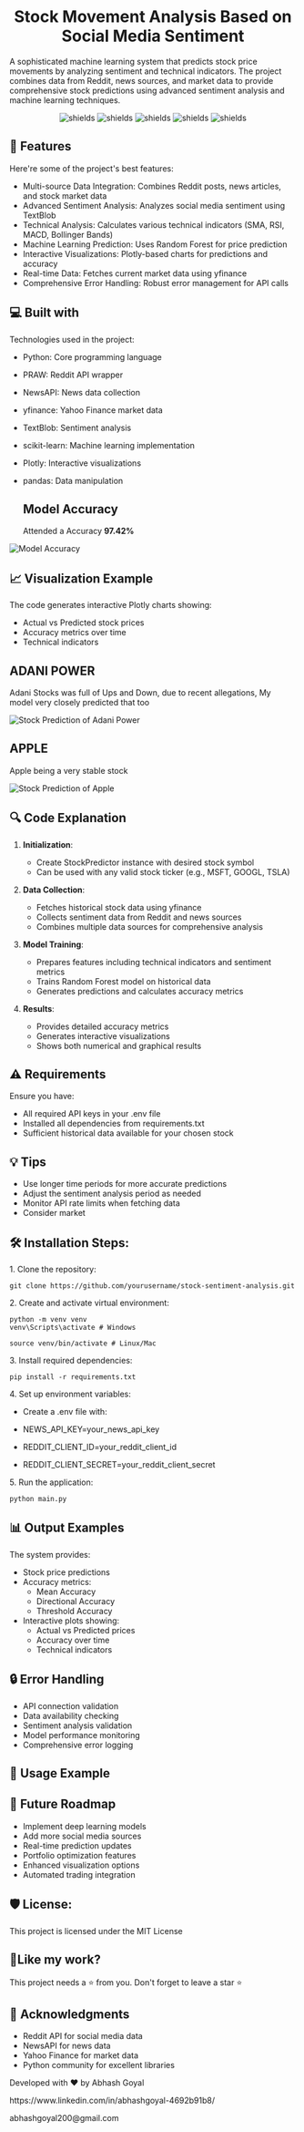 <h1 align="center" id="title">Stock Movement Analysis Based on Social Media Sentiment</h1>

<p id="description">A sophisticated machine learning system that predicts stock price movements by analyzing sentiment and technical indicators. The project combines data from Reddit, news sources, and market data to provide comprehensive stock predictions using advanced sentiment analysis and machine learning techniques.</p>

<p align="center">
<img src="https://img.shields.io/badge/Python-3776AB?style=for-the-badge&logo=python&logoColor=white" alt="shields">
<img src="https://img.shields.io/badge/scikit--learn-F7931E?style=for-the-badge&logo=scikit-learn&logoColor=white" alt="shields">
<img src="https://img.shields.io/badge/Pandas-150458?style=for-the-badge&logo=pandas&logoColor=white" alt="shields">
<img src="https://img.shields.io/badge/Plotly-3F4F75?style=for-the-badge&logo=plotly&logoColor=white" alt="shields">
<img src="https://img.shields.io/badge/Reddit-FF4500?style=for-the-badge&logo=reddit&logoColor=white" alt="shields">
</p>

<h2>🧐 Features</h2>

Here're some of the project's best features:

* Multi-source Data Integration: Combines Reddit posts, news articles, and stock market data
* Advanced Sentiment Analysis: Analyzes social media sentiment using TextBlob
* Technical Analysis: Calculates various technical indicators (SMA, RSI, MACD, Bollinger Bands)
* Machine Learning Prediction: Uses Random Forest for price prediction
* Interactive Visualizations: Plotly-based charts for predictions and accuracy
* Real-time Data: Fetches current market data using yfinance
* Comprehensive Error Handling: Robust error management for API calls

<h2>💻 Built with</h2>

Technologies used in the project:

* Python: Core programming language
* PRAW: Reddit API wrapper
* NewsAPI: News data collection
* yfinance: Yahoo Finance market data
* TextBlob: Sentiment analysis
* scikit-learn: Machine learning implementation
* Plotly: Interactive visualizations
* pandas: Data manipulation

  <h2> Model Accuracy</h2>

  <p>Attended a Accuracy <b>97.42%</b> </p>
<img src="images/MOdelAccuracy.png" alt="Model Accuracy">
  

  
<h2>📈 Visualization Example</h2>

The code generates interactive Plotly charts showing:
- Actual vs Predicted stock prices
- Accuracy metrics over time
- Technical indicators

<h2>ADANI POWER</h2>
<p>Adani Stocks was full of Ups and Down, due to recent allegations, My model  very closely predicted that too </p>
<img src="images/adani.png" alt="Stock Prediction of Adani Power">


<h2> APPLE</h2>
<p> Apple being a very stable stock</p>
<img src="images/apple.png" alt="Stock Prediction of Apple">




<h2>🔍 Code Explanation</h2>

1. **Initialization**: 
   - Create StockPredictor instance with desired stock symbol
   - Can be used with any valid stock ticker (e.g., MSFT, GOOGL, TSLA)

2. **Data Collection**:
   - Fetches historical stock data using yfinance
   - Collects sentiment data from Reddit and news sources
   - Combines multiple data sources for comprehensive analysis

3. **Model Training**:
   - Prepares features including technical indicators and sentiment metrics
   - Trains Random Forest model on historical data
   - Generates predictions and calculates accuracy metrics

4. **Results**:
   - Provides detailed accuracy metrics
   - Generates interactive visualizations
   - Shows both numerical and graphical results

<h2>⚠️ Requirements</h2>

Ensure you have:
- All required API keys in your .env file
- Installed all dependencies from requirements.txt
- Sufficient historical data available for your chosen stock

<h2>💡 Tips</h2>

- Use longer time periods for more accurate predictions
- Adjust the sentiment analysis period as needed
- Monitor API rate limits when fetching data
- Consider market

<h2>🛠️ Installation Steps:</h2>

<p>1. Clone the repository:</p>

```
git clone https://github.com/yourusername/stock-sentiment-analysis.git
```
<p>2. Create and activate virtual environment:</p>

```
python -m venv venv
venv\Scripts\activate # Windows
```
```
source venv/bin/activate # Linux/Mac
```

<p>3. Install required dependencies:</p>

```
pip install -r requirements.txt
```

<p>4. Set up environment variables:</p>

- Create a .env file with:

- NEWS_API_KEY=your_news_api_key
- REDDIT_CLIENT_ID=your_reddit_client_id
- REDDIT_CLIENT_SECRET=your_reddit_client_secret

<p>5. Run the application:</p>

```
python main.py
```

<h2>📊 Output Examples</h2>

The system provides:

* Stock price predictions
* Accuracy metrics:
  - Mean Accuracy
  - Directional Accuracy
  - Threshold Accuracy
* Interactive plots showing:
  - Actual vs Predicted prices
  - Accuracy over time
  - Technical indicators

<h2>🔒 Error Handling</h2>

* API connection validation
* Data availability checking
* Sentiment analysis validation
* Model performance monitoring
* Comprehensive error logging

<h2>📝 Usage Example</h2>


<h2>🚧 Future Roadmap</h2>

* Implement deep learning models
* Add more social media sources
* Real-time prediction updates
* Portfolio optimization features
* Enhanced visualization options
* Automated trading integration

<h2>🛡️ License:</h2>

This project is licensed under the MIT License

<h2>💖Like my work?</h2>

This project needs a ⭐️ from you. Don't forget to leave a star ⭐️

<h2>🙏 Acknowledgments</h2>

* Reddit API for social media data
* NewsAPI for news data
* Yahoo Finance for market data
* Python community for excellent libraries

Developed with ❤️ by Abhash Goyal
<p>https://www.linkedin.com/in/abhashgoyal-4692b91b8/</p>
<p>abhashgoyal200@gmail.com</p>


